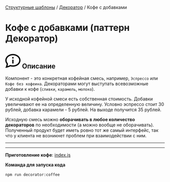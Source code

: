 [Структурные шаблоны](../../#readme) / [Декоратор](../#readme) / Кофе с добавками

# Кофе с добавками (паттерн Декоратор)



## ![](../../../ui/info.svg) Описание

Компонент - это конкретная кофейная смесь, например, `Эспрессо` или `Кофе без кофеина`.
Декораторами могут выступать всевозможные добавки к кофе (`сливки`, `карамель`, `молоко`).

У исходной кофейной смеси есть собственная стоимость. Добавки увеличивают ее на определенную величину. Условно эспрессо стоит 30 рублей, добавка карамели - 5 рублей. На выходе получится 35 рублей.

Исходную смесь можно **оборачивать в любое количество декораторов** по необходимости (а можно вообще не оборачивать). Полученный продукт будет иметь ровно тот же самый интерфейс, так что у клиента не возникнет проблем при взаимодействии с ним.



***
***

**Приготовление кофе**: [index.js](./index.js)

**Команда для запуска кода**

```
npm run decorator:coffee
```
